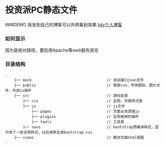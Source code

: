 # 投资派PC静态文件

###DEMO
我发到自己的博客可以外网看到效果
[lidy个人博客](http://tzp.lideyang.net)

### 如何显示

因为是绝对路径，要启用Apache等web服务游览

### 目录结构

```
.
 	├── mock								  // 测试接口json文件
    ├── public                                // 框架css，字体图标、图片文件、外部js插件
    ├── src                                   // 源码目录
        ├── css                               // 全局、页面样式表
        ├── js                                // js文件
			├── pages                         // 页面业务逻辑js
			├── plugins                       // 全局使用的插件
        	├── tools                         // 工具类
		├── sass                              // bootstrap预编译样式，因为改了一些全局样式，以后用来生成bootstrap.css
	├── views                        	  	  // 静态页面html视图
.
```